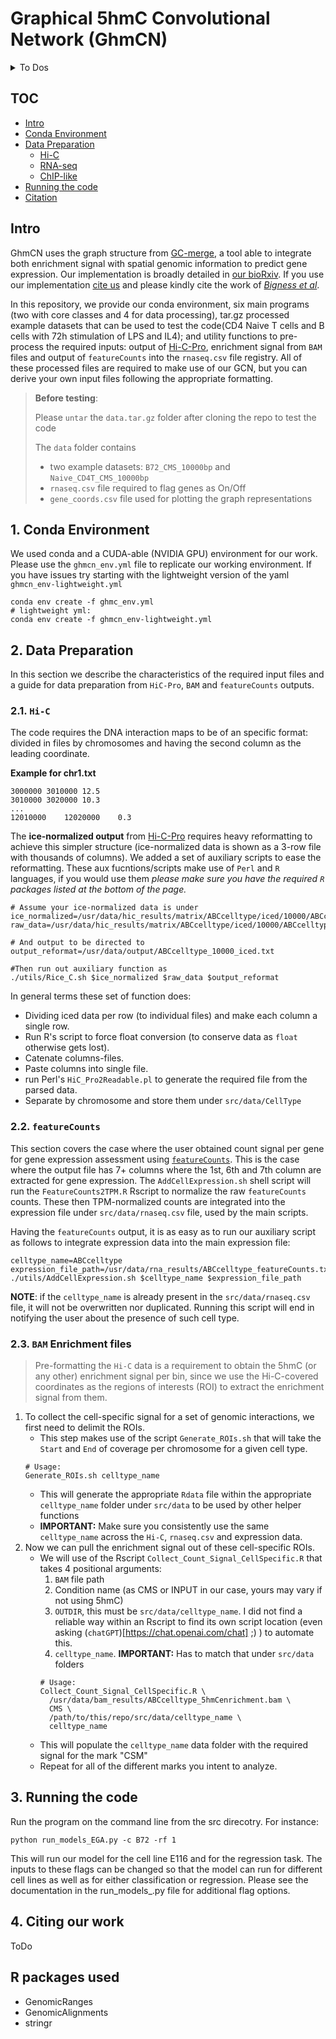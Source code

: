 # Graphical 5hmC Convolutional Network (GhmCN)

<!-- <img src="./utils/model_summary_g2.png" s=400> -->
<details>
  <summary>To Dos</summary>
  
  - ~~Bash script to integrate rna-seq into rnaseq.csv registry~~
  - ~~child issue: add Rscript that TPM-normalizes~~
  - Add example data from feature counts
  - ~~Add example code to perform rna-seq integration~~
  - ~~Add code that transforms `BAM` enrichment files into binned signal of interest~~
  - ~~Child issue: Rscript that generates the ROIs from given Hi-C data~~
  - ~~Add script and explanaiton about how to transform ice-normalized Hi-C data into accessible data for script~~
  - ~~child issue: all the bunch of required scripts~~
  - Add note to please add following required `R packages` if using the auxiluary functions.
</details>

## TOC
- [Intro](#intro)
- [Conda Environment](#1-conda-environment)
- [Data Preparation](#2-data-preparation-from-stratch-hic-pro-bam-and-featurecounts-outputs)
   - [Hi-C](#21-hi-c)
   - [RNA-seq](#22-featurecounts)
   - [ChIP-like](#23-bam-enrichment-files)
- [Running the code](#3-running-the-code)
- [Citation](#4-citing-our-work)


## Intro
GhmCN uses the graph structure from [GC-merge](https://www.biorxiv.org/content/10.1101/2020.11.23.394478v3), a tool able to integrate both enrichment signal with spatial genomic information to predict gene expression. Our implementation is broadly detailed in [our bioRxiv](https://www.biorxiv.org). If you use our implementation [cite us](#4-citing-our-work) and please kindly cite the work of [_Bigness et al_](http://biorxiv.org/lookup/doi/10.1101/2020.11.23.394478).

In this repository, we provide our conda environment, six main programs (two with core classes and 4 for data processing), tar.gz processed example datasets that can be used to test the code(CD4 Naive T cells and B cells with 72h stimulation of LPS and IL4); and utility functions to pre-process the required inputs: output of [Hi-C-Pro](https://github.com/nservant/HiC-Pro), enrichment signal from `BAM` files and output of `featureCounts` into the `rnaseq.csv` file registry. All of these processed files are required to make use of our GCN, but you can derive your own input files following the appropriate formatting.

> **Before testing**:
> 
> Please `untar` the `data.tar.gz` folder after cloning the repo to test the code
> 
> The `data` folder contains 
> - two example datasets: `B72_CMS_10000bp` and `Naive_CD4T_CMS_10000bp`
> - `rnaseq.csv` file required to flag genes as On/Off
> - `gene_coords.csv` file used for plotting the graph representations

## 1. Conda Environment
We used conda and a CUDA-able (NVIDIA GPU) environment for our work. Please use the `ghmcn_env.yml` file to replicate our working environment.
If you have issues try starting with the lightweight version of the yaml `ghmcn_env-lightweight.yml`
```
conda env create -f ghmc_env.yml
# lightweight yml:
conda env create -f ghmcn_env-lightweight.yml
```

## 2. Data Preparation
In this section we describe the characteristics of the required input files and a guide for data preparation from `HiC-Pro`, `BAM` and `featureCounts` outputs.
### 2.1. `Hi-C`
The code requires the DNA interaction maps to be of an specific format: divided in files by chromosomes and having the second column as the leading coordinate.

**Example for chr1.txt**
```
3000000	3010000	12.5
3010000	3020000	10.3
...
12010000	12020000	0.3

```
The **ice-normalized output** from [Hi-C-Pro](https://github.com/nservant/HiC-Pro) requires heavy reformatting to achieve this simpler structure (ice-normalized data is shown as a 3-row file with thousands of columns). We added a set of auxiliary scripts to ease the reformatting. These aux fucntions/scripts make use of `Perl` and `R` languages, if you would use them _please make sure you have the required `R` packages listed at the bottom of the page._

```
# Assume your ice-normalized data is under
ice_normalized=/usr/data/hic_results/matrix/ABCcelltype/iced/10000/ABCcelltype_10000_iced.matrix
raw_data=/usr/data/hic_results/matrix/ABCcelltype/iced/10000/ABCcelltype_10000_abs.bed

# And output to be directed to 
output_reformat=/usr/data/output/ABCcelltype_10000_iced.txt

#Then run out auxiliary function as
./utils/Rice_C.sh $ice_normalized $raw_data $output_reformat
```
In general terms these set of function does:
- Dividing iced data per row (to individual files) and make each column a single row.
- Run R's script to force float conversion (to conserve data as `float` otherwise gets lost).
- Catenate columns-files.
- Paste columns into single file.
- run Perl's `HiC_Pro2Readable.pl` to generate the required file from the parsed data.
- Separate by chromosome and store them under `src/data/CellType`


### 2.2. `featureCounts`
This section covers the case where the user obtained count signal per gene for gene expression assessment using [`featureCounts`](https://rnnh.github.io/bioinfo-notebook/docs/featureCounts.html). This is the case where the output file has 7+ columns where the 1st, 6th and 7th column are extracted for gene expression. The `AddCellExpression.sh` shell script will run the `FeatureCounts2TPM.R` Rscript to normalize the raw `featureCounts` counts. These then TPM-normalized counts are integrated into the expression file under `src/data/rnaseq.csv` file, used by the main scripts.

Having the `featureCounts` output, it is as easy as to run our auxiliary script as follows to integrate expression data into the main expression file:
```
celltype_name=ABCcelltype
expression_file_path=/usr/data/rna_results/ABCcelltype_featureCounts.txt
./utils/AddCellExpression.sh $celltype_name $expression_file_path
```
**NOTE**: if the `celltype_name` is already present in the `src/data/rnaseq.csv` file, it will not be overwritten nor duplicated.
Running this script will end in notifying the user about the presence of such cell type.

### 2.3. `BAM` Enrichment files
> Pre-formatting the `Hi-C` data is a requirement to obtain the 5hmC (or any other) enrichment signal per bin, since we use the Hi-C-covered coordinates as the regions of interests (ROI) to extract the enrichment signal from them.
1. To collect the cell-specific signal for a set of genomic interactions, we first need to delimit the ROIs. 
   - This step makes use of the script `Generate_ROIs.sh` that will take the `Start` and `End` of coverage per chromosome for a given cell type.
   ```
   # Usage:
   Generate_ROIs.sh celltype_name
   ```
   - This will generate the appropriate `Rdata` file within the appropriate `celltype_name` folder under `src/data` to be used by other helper functions
   - **IMPORTANT:** Make sure you consistently use the same `celltype_name` across the `Hi-C`, `rnaseq.csv` and expression data.
2. Now we can pull the enrichment signal out of these cell-specific ROIs.
   - We will use of the Rscript `Collect_Count_Signal_CellSpecific.R` that takes 4 positional arguments: 
     1. `BAM` file path
     2. Condition name (as CMS or INPUT in our case, yours may vary if not using 5hmC)
     3. `OUTDIR`, this must be `src/data/celltype_name`. I did not find a reliable way within an Rscript to find its own script location (even asking (`chatGPT`)[https://chat.openai.com/chat] ;) ) to automate this.
     4. `celltype_name`. **IMPORTANT:** Has to match that under `src/data` folders
     ```
     # Usage:
     Collect_Count_Signal_CellSpecific.R \
       /usr/data/bam_results/ABCcelltype_5hmCenrichment.bam \
       CMS \
       /path/to/this/repo/src/data/celltype_name \
       celltype_name
     ```
   - This will populate the `celltype_name` data folder with the required signal for the mark "CSM"
   - Repeat for all of the different marks you intent to analyze.

## 3. Running the code
Run the program on the command line from the src direcotry. For instance: 
```
python run_models_EGA.py -c B72 -rf 1
```

This will run our model for the cell line E116 and for the regression task. The inputs to these flags can be changed so that the model can run for different cell lines as well as for either classification or regression. Please see the documentation in the run_models_.py file for additional flag options.

## 4. Citing our work
ToDo

## R packages used
- GenomicRanges
- GenomicAlignments
- stringr